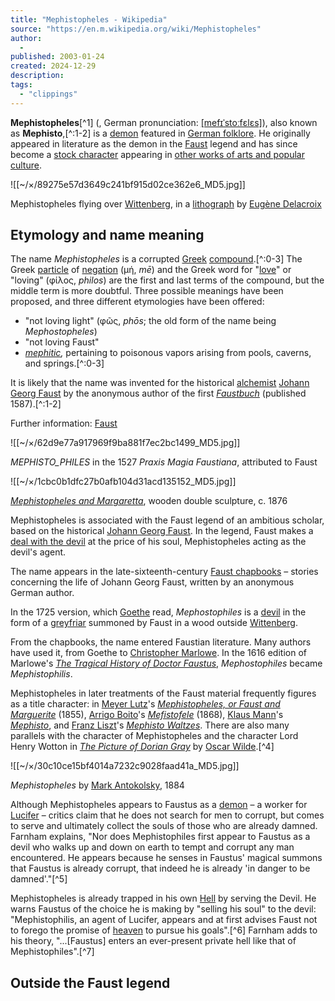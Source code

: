 ```yaml
---
title: "Mephistopheles - Wikipedia"
source: "https://en.m.wikipedia.org/wiki/Mephistopheles"
author:
  - 
published: 2003-01-24
created: 2024-12-29
description:
tags:
  - "clippings"
---
```

**Mephistopheles**[^1] (, German pronunciation: [\[mefɪˈstoːfɛlɛs\]](https://en.m.wikipedia.org/wiki/Help:IPA/Standard_German "Help:IPA/Standard German")), also known as **Mephisto**,[^:1-2] is a [demon](https://en.m.wikipedia.org/wiki/Demon "Demon") featured in [German folklore](https://en.m.wikipedia.org/wiki/German_folklore "German folklore"). He originally appeared in literature as the demon in the [Faust](https://en.m.wikipedia.org/wiki/Faust "Faust") legend and has since become a [stock character](https://en.m.wikipedia.org/wiki/Stock_character "Stock character") appearing in [other works of arts and popular culture](https://en.m.wikipedia.org/wiki/Mephistopheles_in_the_arts_and_popular_culture "Mephistopheles in the arts and popular culture").

![[~/×/89275e57d3649c241bf915d02ce362e6_MD5.jpg]]

Mephistopheles flying over [Wittenberg](https://en.m.wikipedia.org/wiki/Wittenberg "Wittenberg"), in a [lithograph](https://en.m.wikipedia.org/wiki/Lithography "Lithography") by [Eugène Delacroix](https://en.m.wikipedia.org/wiki/Eug%C3%A8ne_Delacroix "Eugène Delacroix")

## Etymology and name meaning

The name *Mephistopheles* is a corrupted [Greek](https://en.m.wikipedia.org/wiki/Greek_language "Greek language") [compound](https://en.m.wikipedia.org/wiki/Compound_\(linguistics\) "Compound (linguistics)").[^:0-3] The Greek [particle](https://en.m.wikipedia.org/wiki/Particle_\(linguistics\) "Particle (linguistics)") of [negation](https://en.m.wikipedia.org/wiki/Affirmation_and_negation#Negation "Affirmation and negation") (μή, *mē*) and the Greek word for "[love](https://en.m.wikipedia.org/wiki/Philia "Philia")" or "loving" (φίλος, *philos*) are the first and last terms of the compound, but the middle term is more doubtful. Three possible meanings have been proposed, and three different etymologies have been offered:

- "not loving light" (φῶς, *phōs*; the old form of the name being *Mephostopheles*)
- "not loving Faust"
- *[mephitic](https://en.wiktionary.org/wiki/mephitic "wikt:mephitic"),* pertaining to poisonous vapors arising from pools, caverns, and springs.[^:0-3]

It is likely that the name was invented for the historical [alchemist](https://en.m.wikipedia.org/wiki/Alchemist "Alchemist") [Johann Georg Faust](https://en.m.wikipedia.org/wiki/Johann_Georg_Faust "Johann Georg Faust") by the anonymous author of the first *[Faustbuch](https://en.m.wikipedia.org/wiki/Faustbuch "Faustbuch")* (published 1587).[^:1-2]

Further information: [Faust](https://en.m.wikipedia.org/wiki/Faust "Faust")

![[~/×/62d9e77a917969f9ba881f7ec2bc1499_MD5.jpg]]

*MEPHISTO\_PHILES* in the 1527 *Praxis Magia Faustiana*, attributed to Faust

![[~/×/1cbc0b1dfc27b0afb104d31acd135152_MD5.jpg]]

*[Mephistopheles and Margaretta](https://en.m.wikipedia.org/wiki/Mephistopheles_and_Margaretta "Mephistopheles and Margaretta")*, wooden double sculpture, c. 1876

Mephistopheles is associated with the Faust legend of an ambitious scholar, based on the historical [Johann Georg Faust](https://en.m.wikipedia.org/wiki/Johann_Georg_Faust "Johann Georg Faust"). In the legend, Faust makes a [deal with the devil](https://en.m.wikipedia.org/wiki/Deal_with_the_devil "Deal with the devil") at the price of his soul, Mephistopheles acting as the devil's agent.

The name appears in the late-sixteenth-century [Faust chapbooks](https://en.m.wikipedia.org/wiki/Faust_chapbooks "Faust chapbooks") – stories concerning the life of Johann Georg Faust, written by an anonymous German author.

In the 1725 version, which [Goethe](https://en.m.wikipedia.org/wiki/Johann_Wolfgang_von_Goethe "Johann Wolfgang von Goethe") read, *Mephostophiles* is a [devil](https://en.m.wikipedia.org/wiki/Devil "Devil") in the form of a [greyfriar](https://en.m.wikipedia.org/wiki/Franciscans "Franciscans") summoned by Faust in a wood outside [Wittenberg](https://en.m.wikipedia.org/wiki/Wittenberg "Wittenberg").

From the chapbooks, the name entered Faustian literature. Many authors have used it, from Goethe to [Christopher Marlowe](https://en.m.wikipedia.org/wiki/Christopher_Marlowe "Christopher Marlowe"). In the 1616 edition of Marlowe's *[The Tragical History of Doctor Faustus](https://en.m.wikipedia.org/wiki/The_Tragical_History_of_Doctor_Faustus "The Tragical History of Doctor Faustus")*, *Mephostophiles* became *Mephistophilis*.

Mephistopheles in later treatments of the Faust material frequently figures as a title character: in [Meyer Lutz](https://en.m.wikipedia.org/wiki/Meyer_Lutz "Meyer Lutz")'s *[Mephistopheles, or Faust and Marguerite](https://en.m.wikipedia.org/wiki/Faust_and_Marguerite_\(opera\) "Faust and Marguerite (opera)")* (1855), [Arrigo Boito](https://en.m.wikipedia.org/wiki/Arrigo_Boito "Arrigo Boito")'s *[Mefistofele](https://en.m.wikipedia.org/wiki/Mefistofele "Mefistofele")* (1868), [Klaus Mann](https://en.m.wikipedia.org/wiki/Klaus_Mann "Klaus Mann")'s *[Mephisto](https://en.m.wikipedia.org/wiki/Mephisto_\(novel\) "Mephisto (novel)")*, and [Franz Liszt](https://en.m.wikipedia.org/wiki/Franz_Liszt "Franz Liszt")'s *[Mephisto Waltzes](https://en.m.wikipedia.org/wiki/Mephisto_Waltzes "Mephisto Waltzes")*. There are also many parallels with the character of Mephistopheles and the character Lord Henry Wotton in *[The Picture of Dorian Gray](https://en.m.wikipedia.org/wiki/The_Picture_of_Dorian_Gray "The Picture of Dorian Gray")* by [Oscar Wilde](https://en.m.wikipedia.org/wiki/Oscar_Wilde "Oscar Wilde").[^4]

![[~/×/30c10ce15bf4014a7232c9028faad41a_MD5.jpg]]

*Mephistopheles* by [Mark Antokolsky](https://en.m.wikipedia.org/wiki/Mark_Antokolsky "Mark Antokolsky"), 1884

Although Mephistopheles appears to Faustus as a [demon](https://en.m.wikipedia.org/wiki/Demon "Demon") – a worker for [Lucifer](https://en.m.wikipedia.org/wiki/Lucifer "Lucifer") – critics claim that he does not search for men to corrupt, but comes to serve and ultimately collect the souls of those who are already damned. Farnham explains, "Nor does Mephistophiles first appear to Faustus as a devil who walks up and down on earth to tempt and corrupt any man encountered. He appears because he senses in Faustus' magical summons that Faustus is already corrupt, that indeed he is already 'in danger to be damned'."[^5]

Mephistopheles is already trapped in his own [Hell](https://en.m.wikipedia.org/wiki/Hell "Hell") by serving the Devil. He warns Faustus of the choice he is making by "selling his soul" to the devil: "Mephistophilis, an agent of Lucifer, appears and at first advises Faust not to forego the promise of [heaven](https://en.m.wikipedia.org/wiki/Heaven "Heaven") to pursue his goals".[^6] Farnham adds to his theory, "...\[Faustus\] enters an ever-present private hell like that of Mephistophiles".[^7]

## Outside the Faust legend